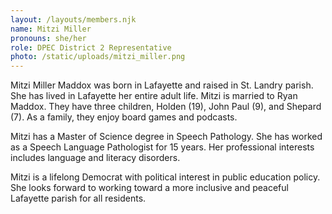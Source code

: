 ```yaml
---
layout: /layouts/members.njk
name: Mitzi Miller
pronouns: she/her
role: DPEC District 2 Representative
photo: /static/uploads/mitzi_miller.png
---
```


Mitzi Miller Maddox was born in Lafayette and raised in St. Landry parish. She has lived in Lafayette her entire adult life. Mitzi is married to Ryan Maddox. They have three children, Holden (19), John Paul (9), and Shepard (7). As a family, they enjoy board games and podcasts.

Mitzi has a Master of Science degree in Speech Pathology. She has worked as a Speech Language Pathologist for 15 years. Her professional interests includes language and literacy disorders.

Mitzi is a lifelong Democrat with political interest in public education policy. She looks forward to working toward a more inclusive and peaceful Lafayette parish for all residents.
